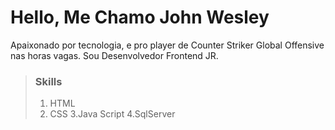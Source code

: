 # Hello, Me Chamo John Wesley

Apaixonado por tecnologia, e pro player de Counter Striker Global Offensive nas horas vagas.
Sou Desenvolvedor Frontend JR.

>### Skills
> 1. HTML
> 2. CSS
> 3.Java Script
> 4.SqlServer


